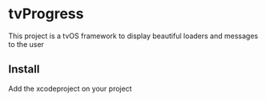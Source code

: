 tvProgress
===================

This project is a tvOS framework to display beautiful loaders and messages to the user

Install
-------------

Add the xcodeproject on your project
